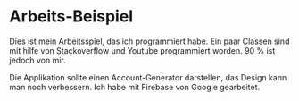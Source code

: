 # Arbeits-Beispiel
Dies ist mein Arbeitsspiel, das ich programmiert habe.
Ein paar Classen sind mit hilfe von Stackoverflow und Youtube programmiert worden. 90 % ist jedoch von mir.

Die Applikation sollte einen Account-Generator darstellen, das Design kann man noch verbessern. 
Ich habe mit Firebase von Google gearbeitet.
